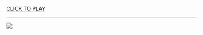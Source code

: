 
<a href="https://premium76.site?title=unblocked_games_777&ref=13M">CLICK TO PLAY</a></h3>
<hr>

<a href="https://premium76.site?title=unblocked_games_777&ref=13M"><img src="https://clearcache.store/games.png"></a>


